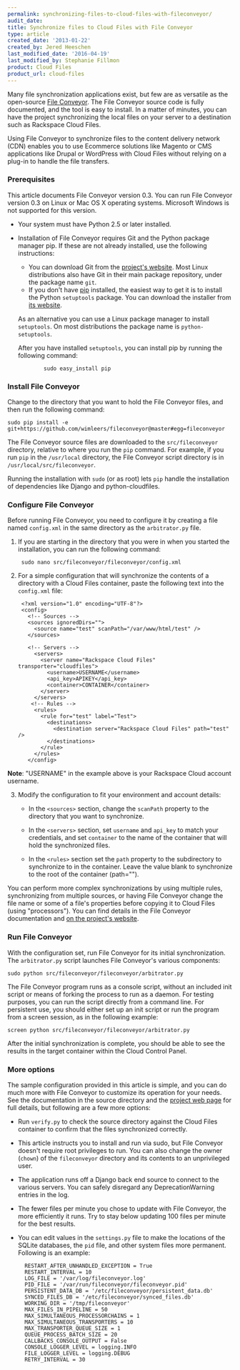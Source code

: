```yaml
---
permalink: synchronizing-files-to-cloud-files-with-fileconveyor/
audit_date:
title: Synchronize files to Cloud Files with File Conveyor
type: article
created_date: '2013-01-22'
created_by: Jered Heeschen
last_modified_date: '2016-04-19'
last_modified_by: Stephanie Fillmon
product: Cloud Files
product_url: cloud-files
---
```


Many file synchronization applications exist, but few are as versatile as the open-source [File Conveyor](http://fileconveyor.org/). The File Conveyor source code is fully documented, and the tool is easy to install. In a matter of minutes, you can have the project synchronizing the local files on your server to a destination such as Rackspace Cloud Files.

Using File Conveyor to synchronize files to the content delivery network (CDN) enables you to use Ecommerce solutions like Magento or CMS applications like Drupal or WordPress with Cloud Files without relying on a plug-in to handle the file transfers.

### Prerequisites

This article documents File Conveyor version 0.3. You can run File Conveyor version 0.3 on Linux or Mac OS X operating systems. Microsoft Windows is not supported for this version.

- Your system must have Python 2.5 or later installed.
- Installation of File Conveyor requires Git and the Python package manager pip. If these are not already installed, use the following instructions:

  - You can download Git from the [project's website](http://git-scm.com/). Most Linux distributions also have Git in their main package repository, under the package name `git`.
  - If you don't have [pip](http://pypi.python.org/pypi/rackspace-novaclient/) installed, the easiest way to get it is to install the Python `setuptools` package. You can download the installer from [its website](http://pypi.python.org/pypi/setuptools).

  As an alternative you can use a Linux package manager to install `setuptools`. On most distributions the package name is `python-setuptools`.

  After you have installed `setuptools`, you can install pip by running the following command:

			  sudo easy_install pip

### Install File Conveyor

Change to the directory that you want to hold the File Conveyor files, and then run the following command:

    sudo pip install -e git+https://github.com/wimleers/fileconveyor@master#egg=fileconveyor

The File Conveyor source files are downloaded to the `src/fileconveyor` directory, relative to where you run the `pip` command. For example, if you run `pip` in the `/usr/local` directory, the File Conveyor script directory is in `/usr/local/src/fileconveyor`.

Running the installation with `sudo` (or as root) lets `pip` handle the installation of dependencies like Django and python-cloudfiles.

### Configure File Conveyor

Before running File Conveyor, you need to configure it by creating a file named `config.xml` in the same directory as the `arbitrator.py` file.

1. If you are starting in the directory that you were in when you started the installation, you can run the following command:

        sudo nano src/fileconveyor/fileconveyor/config.xml

2. For a simple configuration that will synchronize the contents of a directory with a Cloud Files container, paste the following text into the `config.xml` file:

	    <?xml version="1.0" encoding="UTF-8"?>
	    <config>
	      <!-- Sources -->
	      <sources ignoredDirs="">
	        <source name="test" scanPath="/var/www/html/test" />
	      </sources>

	      <!-- Servers -->
	        <servers>
	          <server name="Rackspace Cloud Files" transporter="cloudfiles">
	            <username>USERNAME</username>
	            <api_key>APIKEY</api_key>
	            <container>CONTAINER</container>
	          </server>
	        </servers>
	       <!-- Rules -->
	        <rules>
	          <rule for="test" label="Test">
	            <destinations>
	              <destination server="Rackspace Cloud Files" path="test" />
	            </destinations>
	          </rule>
	        </rules>
	      </config>

**Note**: "USERNAME" in the example above is your Rackspace Cloud account username.

3. Modify the configuration to fit your environment and account details:

    - In the `<sources>` section, change the `scanPath` property to the directory that you want to synchronize.

    - In the `<servers>` section, set `username` and `api_key` to match your credentials, and set `container` to the name of the container that will hold the synchronized files.

    - In the `<rules>` section set the `path` property to the subdirectory to synchronize to in the container. Leave the value blank to synchronize to the root of the container (path="").

You can perform more complex synchronizations by using multiple rules, synchronizing from  multiple sources, or having File Conveyor change the file name or some of a file's properties before copying it to Cloud Files (using "processors"). You can find details in the File Conveyor documentation and [on the project's website](http://fileconveyor.org/).

### Run File Conveyor

With the configuration set, run File Conveyor for its initial synchronization. The `arbitrator.py` script launches  File Conveyor's various components:

    sudo python src/fileconveyor/fileconveyor/arbitrator.py

The File Conveyor program runs as a console script, without an included init script or means of forking the process to run as a daemon. For testing purposes, you can run the script directly from a command line. For persistent use, you should either set up an init script or run the program from a screen session, as in the following example:

    screen python src/fileconveyor/fileconveyor/arbitrator.py

After the initial synchronization is complete, you should be able to see the results in the target container within the Cloud Control Panel.

### More options

The sample configuration provided in this article is simple, and you can do much more with File Conveyor to customize its operation for your needs. See the documentation in the source directory and the [project web page](http://fileconveyor.org/) for full details, but following are a few more options:

- Run `verify.py` to check the source directory against the Cloud Files container to confirm that the files synchronized correctly.

- This article instructs you to install and run via sudo, but File Conveyor doesn't require root privileges to run. You can also change the owner (`chown`) of the `fileconveyor` directory and its contents to an unprivileged user.

- The application runs off a Django back end source to connect to the various servers. You can safely disregard any DeprecationWarning entries in the log.

- The fewer files per minute you chose to update with File Conveyor, the more efficiently it runs. Try to stay below updating 100 files per minute for the best results.

- You can edit values in the `settings.py` file to make the locations of the SQLite databases, the `pid` file, and other system files more permanent. Following is an example:

		RESTART_AFTER_UNHANDLED_EXCEPTION = True
		RESTART_INTERVAL = 10
		LOG_FILE = '/var/log/fileconveyor.log'
		PID_FILE = '/var/run/fileconveyor/fileconveyor.pid'
		PERSISTENT_DATA_DB = '/etc/fileconveyor/persistent_data.db'
		SYNCED_FILES_DB = '/etc/fileconveyor/synced_files.db'
		WORKING_DIR = '/tmp/fileconveyor'
		MAX_FILES_IN_PIPELINE = 50
		MAX_SIMULTANEOUS_PROCESSORCHAINS = 1
		MAX_SIMULTANEOUS_TRANSPORTERS = 10
		MAX_TRANSPORTER_QUEUE_SIZE = 1
		QUEUE_PROCESS_BATCH_SIZE = 20
		CALLBACKS_CONSOLE_OUTPUT = False
		CONSOLE_LOGGER_LEVEL = logging.INFO
		FILE_LOGGER_LEVEL = logging.DEBUG
		RETRY_INTERVAL = 30
